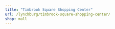 ```yaml
---
title: "Timbrook Square Shopping Center"
url: /lynchburg/timbrook-square-shopping-center/
shop: mall
---
```

